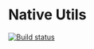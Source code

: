 # Native Utils

[![Build status](https://ci.appveyor.com/api/projects/status/ddcha99dx7cryd0r/branch/master?svg=true)](https://ci.appveyor.com/project/ThadHouse/native-utils/branch/master)
